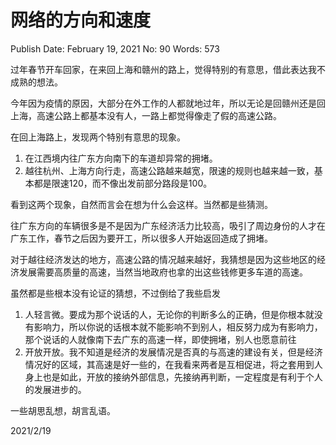 # 网络的方向和速度

Publish Date: February 19, 2021
No: 90
Words: 573

过年春节开车回家，在来回上海和赣州的路上，觉得特别的有意思，借此表达我不成熟的想法。

今年因为疫情的原因，大部分在外工作的人都就地过年，所以无论是回赣州还是回上海，高速公路上都基本没有人，一路上都觉得像走了假的高速公路。

在回上海路上，发现两个特别有意思的现象。

1. 在江西境内往广东方向南下的车道却异常的拥堵。
2. 越往杭州、上海方向行走，高速公路越来越宽，限速的规则也越来越一致，基本都是限速120，而不像出发前部分路段是100。

看到这两个现象，自然而言会在想为什么会这样。当然都是些猜测。

往广东方向的车辆很多是不是因为广东经济活力比较高，吸引了周边身份的人才在广东工作，春节之后因为要开工，所以很多人开始返回造成了拥堵。

对于越往经济发达的地方，高速公路的情况越来越好，我猜想是因为这些地区的经济发展需要高质量的高速，当然当地政府也拿的出这些钱修更多车道的高速。

虽然都是些根本没有论证的猜想，不过倒给了我些启发

1. 人轻言微。要成为那个说话的人，无论你的判断多么的正确，但是你根本就没有影响力，所以你说的话根本就不能影响不到别人，相反努力成为有影响力，那个说话的人就像南下去广东的高速一样，即使拥堵，别人也愿意前往
2. 开放开放。我不知道是经济的发展情况是否真的与高速的建设有关，但是经济情况好的区域，其高速是好一些的，在我看来两者是互相促进，将之套用到人身上也是如此，开放的接纳外部信息，先接纳再判断，一定程度是有利于个人的发展进步的。

一些胡思乱想，胡言乱语。

2021/2/19